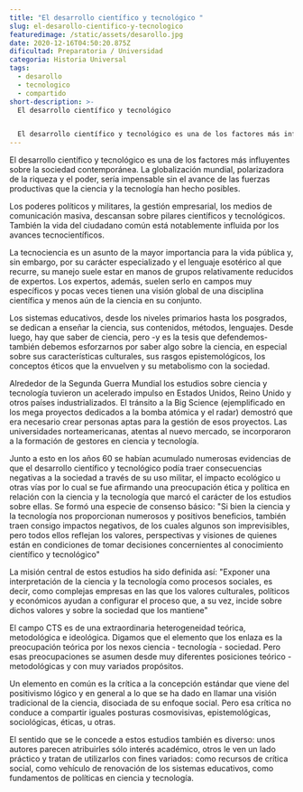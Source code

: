 ```yaml
---
title: "El desarrollo científico y tecnológico "
slug: el-desarollo-cientifico-y-tecnologico
featuredimage: /static/assets/desarollo.jpg
date: 2020-12-16T04:50:20.875Z
dificultad: Preparatoria / Universidad
categoria: Historia Universal
tags:
  - desarollo
  - tecnologico
  - compartido
short-description: >-
  El desarrollo científico y tecnológico 


  El desarrollo científico y tecnológico es una de los factores más influyentes sobre la sociedad contemporánea
---
```

El desarrollo científico y tecnológico es una de los factores más influyentes sobre la sociedad contemporánea. La globalización mundial, polarizadora de la riqueza y el poder, sería impensable sin el avance de las fuerzas productivas que la ciencia y la tecnología han hecho posibles.



Los poderes políticos y militares, la gestión empresarial, los medios de comunicación masiva, descansan sobre pilares científicos y tecnológicos. También la vida del ciudadano común está notablemente influida por los avances tecnocientíficos.



La tecnociencia es un asunto de la mayor importancia para la vida pública y, sin embargo, por su carácter especializado y el lenguaje esotérico al que recurre, su manejo suele estar en manos de grupos relativamente reducidos de expertos. Los expertos, además, suelen serlo en campos muy específicos y pocas veces tienen una visión global de una disciplina científica y menos aún de la ciencia en su conjunto.



Los sistemas educativos, desde los niveles primarios hasta los posgrados, se dedican a enseñar la ciencia, sus contenidos, métodos, lenguajes. Desde luego, hay que saber de ciencia, pero -y es la tesis que defendemos- también debemos esforzarnos por saber algo sobre la ciencia, en especial sobre sus características culturales, sus rasgos epistemológicos, los conceptos éticos que la envuelven y su metabolismo con la sociedad.



Alrededor de la Segunda Guerra Mundial los estudios sobre ciencia y tecnología tuvieron un acelerado impulso en Estados Unidos, Reino Unido y otros países industrializados. El tránsito a la Big Science (ejemplificado en los mega proyectos dedicados a la bomba atómica y el radar) demostró que era necesario crear personas aptas para la gestión de esos proyectos. Las universidades norteamericanas, atentas al nuevo mercado, se incorporaron a la formación de gestores en ciencia y tecnología.



Junto a esto en los años 60 se habían acumulado numerosas evidencias de que el desarrollo científico y tecnológico podía traer consecuencias negativas a la sociedad a través de su uso militar, el impacto ecológico u otras vías por lo cual se fue afirmando una preocupación ética y política en relación con la ciencia y la tecnología que marcó el carácter de los estudios sobre ellas. Se formó una especie de consenso básico: "Si bien la ciencia y la tecnología nos proporcionan numerosos y positivos beneficios, también traen consigo impactos negativos, de los cuales algunos son imprevisibles, pero todos ellos reflejan los valores, perspectivas y visiones de quienes están en condiciones de tomar decisiones concernientes al conocimiento científico y tecnológico"

La misión central de estos estudios ha sido definida así: "Exponer una interpretación de la ciencia y la tecnología como procesos sociales, es decir, como complejas empresas en las que los valores culturales, políticos y económicos ayudan a configurar el proceso que, a su vez, incide sobre dichos valores y sobre la sociedad que los mantiene"



El campo CTS es de una extraordinaria heterogeneidad teórica, metodológica e ideológica. Digamos que el elemento que los enlaza es la preocupación teórica por los nexos ciencia - tecnología - sociedad. Pero esas preocupaciones se asumen desde muy diferentes posiciones teórico - metodológicas y con muy variados propósitos.



Un elemento en común es la crítica a la concepción estándar que viene del positivismo lógico y en general a lo que se ha dado en llamar una visión tradicional de la ciencia, disociada de su enfoque social. Pero esa crítica no conduce a compartir iguales posturas cosmovisivas, epistemológicas, sociológicas, éticas, u otras.



El sentido que se le concede a estos estudios también es diverso: unos autores parecen atribuirles sólo interés académico, otros le ven un lado práctico y tratan de utilizarlos con fines variados: como recursos de crítica social, como vehículo de renovación de los sistemas educativos, como fundamentos de políticas en ciencia y tecnología.
